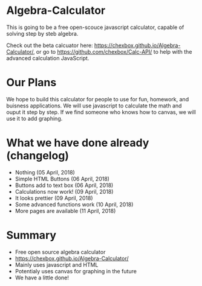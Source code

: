 # Algebra-Calculator
This is going to be a free open-scouce javascript calculator, capable of solving step by steb algebra.

Check out the beta calcuator here: https://chexbox.github.io/Algebra-Calculator/, or go to https://github.com/chexbox/Calc-API/ to help with the advanced calculation JavaScript.
# Our Plans
We hope to build this calculator for people to use for fun, homework, and buisness applications. We will use javascript to calculate the math and ouput it step by step. If we find someone who knows how to canvas, we will use it to add graphing.

# What we have done already (changelog)
* Nothing (05 April, 2018)
* Simple HTML Buttons (06 April, 2018)
* Buttons add to text box (06 April, 2018)
* Calculations now work! (09 April, 2018)
* It looks prettier (09 April, 2018)
* Some advanced functions work (10 April, 2018)
* More pages are available (11 April, 2018)

# Summary
* Free open source algebra calculator
* https://chexbox.github.io/Algebra-Calculator/
* Mainly uses javascript and HTML
* Potentialy uses canvas for graphing in the future
* We have a little done!
